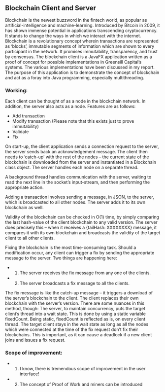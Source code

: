 ## Blockchain Client and Server

Blockchain is the newest buzzword in the fintech world, as popular as artificial-intelligence and machine-learning. Introduced by Bitcoin in 2009, it has shown immense potential in applications transcending cryptocurrency. It stands to change the ways in which we interact with the internet.  Blockchain is a revolutionary concept wherein transactions are represented as ‘blocks’, immutable segments of information which are shown to every participant in the network. It promises immutability, transparency, and trust by consensus.
The blockchain client is a JavaFX application written as a proof of concept for possible implementations in Greensill Capital’s systems. The various implementations have been discussed in my report. The purpose of this application is to demonstrate the concept of blockchain and act as a foray into Java programming, especially multithreading. 

### Working: 

Each client can be thought of as a node in the blockchain network. In addition, the server also acts as a node. Features are as follows:
 
 - 	Add transaction
 - 	Modify transaction (Please note that this exists just to prove immutability)
 - 	Validate 
 - 	Fix
 
On start-up, the client application sends a connection request to the server, the server sends back an acknowledgement message. The client then needs to ‘catch-up’ with the rest of the nodes – the current state of the blockchain is downloaded from the server and instantiated in a Blockchain class object. The server handles each node on a separate thread.

A background thread handles communication with the server, waiting to read the next line in the socket’s input-stream, and then performing the appropriate action.

Adding a transaction involves sending a message, in JSON, to the server, which is broadcasted to all other nodes. The server adds it to its own blockchain as well. 

Validity of the blockchain can be checked in O(1) time, by simply comparing the last hash-value of the client blockchain to any valid version. The server does precisely this – when it receives a {tailHash: XXXXXXXX} message, it compares it with its own blockchain and broadcasts the validity of the target client to all other clients.

Fixing the blockchain is the most time-consuming task. Should a modification occur, any client can trigger a fix by sending the appropriate message to the server. Two things are happening here:
 - 1.	The server receives the fix message from any one of the clients.
 - 2.	The server broadcasts a fix message to all the clients. 
 
The fix message is like the catch-up message – it triggers a download of the server’s blockchain to the client. The client replaces their own blockchain with the server’s version. There are some nuances in this method, though:
The server, to maintain concurrency, puts the target client’s thread into a wait state. This is done by using a static variable fixedCount. Being static, fixedCount is reflected as is, on every client thread. The target client stays in the wait state as long as all the nodes which were connected at the time of the fix request don’t fix their blockchains. This is important, as it can cause a deadlock if a new client joins and issues a fix request. 

### Scope of improvement:

 - 1. I know, there is tremendous scope of improvement in the user interface! 
 - 2. The concept of Proof of Work and miners can be introduced

